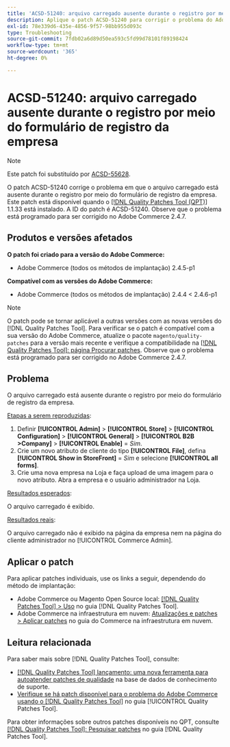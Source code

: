 ```yaml
---
title: 'ACSD-51240: arquivo carregado ausente durante o registro por meio do formulário de registro da empresa'
description: Aplique o patch ACSD-51240 para corrigir o problema do Adobe Commerce em que o arquivo carregado está ausente durante o registro por meio do formulário de registro da empresa.
exl-id: 78e339d6-435e-4856-9f57-98bb955d093c
type: Troubleshooting
source-git-commit: 7fdb02a6d89d50ea593c5fd99d78101f89198424
workflow-type: tm+mt
source-wordcount: '365'
ht-degree: 0%

---
```


# ACSD-51240: arquivo carregado ausente durante o registro por meio do formulário de registro da empresa

>[!NOTE]
>
>Este patch foi substituído por [ACSD-55628](/help/tools/quality-patches-tool/patches-available-in-qpt/v1-1-42/acsd-55628-upload-file-company-registration-form-replace-file-customer-attribute-storefront.md).

O patch ACSD-51240 corrige o problema em que o arquivo carregado está ausente durante o registro por meio do formulário de registro da empresa. Este patch está disponível quando o [[!DNL Quality Patches Tool (QPT)]](https://experienceleague.adobe.com/pt-br/docs/commerce-operations/tools/quality-patches-tool/quality-patches-tool-to-self-serve-quality-patches) 1.1.33 está instalado. A ID do patch é ACSD-51240. Observe que o problema está programado para ser corrigido no Adobe Commerce 2.4.7.

## Produtos e versões afetados

**O patch foi criado para a versão do Adobe Commerce:**

* Adobe Commerce (todos os métodos de implantação) 2.4.5-p1

**Compatível com as versões do Adobe Commerce:**

* Adobe Commerce (todos os métodos de implantação) 2.4.4 &lt; 2.4.6-p1

>[!NOTE]
>
>O patch pode se tornar aplicável a outras versões com as novas versões do [!DNL Quality Patches Tool]. Para verificar se o patch é compatível com a sua versão do Adobe Commerce, atualize o pacote `magento/quality-patches` para a versão mais recente e verifique a compatibilidade na [[!DNL Quality Patches Tool]: página Procurar patches](<https://experienceleague.adobe.com/tools/commerce-quality-patches/index.html?lang=pt-BR>). Observe que o problema está programado para ser corrigido no Adobe Commerce 2.4.7.

## Problema

O arquivo carregado está ausente durante o registro por meio do formulário de registro da empresa.

<u>Etapas a serem reproduzidas</u>:

1. Definir **[!UICONTROL Admin]** > **[!UICONTROL Store]** > **[!UICONTROL Configuration]** > **[!UICONTROL General]** > **[!UICONTROL B2B >Company]** > **[!UICONTROL Enable]** = *Sim*.
1. Crie um novo atributo de cliente do tipo **[!UICONTROL File]**, defina **[!UICONTROL Show in StoreFront]** = *Sim* e selecione **[!UICONTROL all forms]**.
1. Crie uma nova empresa na Loja e faça upload de uma imagem para o novo atributo.
Abra a empresa e o usuário administrador na Loja.

<u>Resultados esperados</u>:

O arquivo carregado é exibido.

<u>Resultados reais</u>:

O arquivo carregado não é exibido na página da empresa nem na página do cliente administrador no [!UICONTROL Commerce Admin].

## Aplicar o patch

Para aplicar patches individuais, use os links a seguir, dependendo do método de implantação:

* Adobe Commerce ou Magento Open Source local: [[!DNL Quality Patches Tool] > Uso](/help/tools/quality-patches-tool/usage.md) no guia [!DNL Quality Patches Tool].
* Adobe Commerce na infraestrutura em nuvem: [Atualizações e patches > Aplicar patches](https://experienceleague.adobe.com/docs/commerce-cloud-service/user-guide/develop/upgrade/apply-patches.html?lang=pt-BR) no guia do Commerce na infraestrutura em nuvem.

## Leitura relacionada

Para saber mais sobre [!DNL Quality Patches Tool], consulte:

* [[!DNL Quality Patches Tool] lançamento: uma nova ferramenta para autoatender patches de qualidade](https://experienceleague.adobe.com/pt-br/docs/commerce-operations/tools/quality-patches-tool/quality-patches-tool-to-self-serve-quality-patches) na base de dados de conhecimento de suporte.
* [Verifique se há patch disponível para o problema do Adobe Commerce usando o  [!DNL Quality Patches Tool]](/help/tools/quality-patches-tool/patches-available-in-qpt/check-patch-for-magento-issue-with-magento-quality-patches.md) no guia [!UICONTROL Quality Patches Tool].


Para obter informações sobre outros patches disponíveis no QPT, consulte [[!DNL Quality Patches Tool]: Pesquisar patches](https://experienceleague.adobe.com/tools/commerce-quality-patches/index.html?lang=pt-BR) no guia [!DNL Quality Patches Tool].
